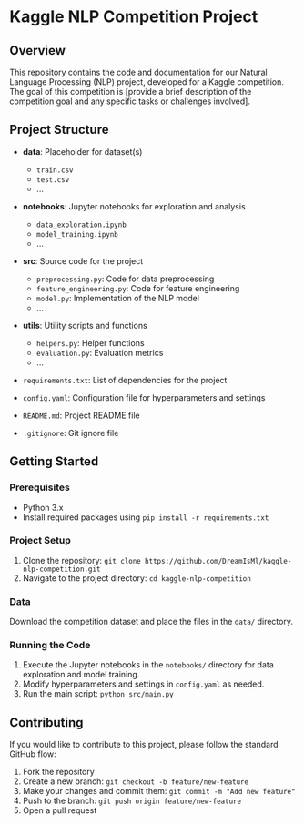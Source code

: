 # Kaggle NLP Competition Project

## Overview

This repository contains the code and documentation for our Natural Language Processing (NLP) project, developed for a Kaggle competition. The goal of this competition is [provide a brief description of the competition goal and any specific tasks or challenges involved].


## Project Structure

- **data**: Placeholder for dataset(s)
  - `train.csv`
  - `test.csv`
  - ...

- **notebooks**: Jupyter notebooks for exploration and analysis
  - `data_exploration.ipynb`
  - `model_training.ipynb`
  - ...

- **src**: Source code for the project
  - `preprocessing.py`: Code for data preprocessing
  - `feature_engineering.py`: Code for feature engineering
  - `model.py`: Implementation of the NLP model
  - ...

- **utils**: Utility scripts and functions
  - `helpers.py`: Helper functions
  - `evaluation.py`: Evaluation metrics
  - ...

- `requirements.txt`: List of dependencies for the project
- `config.yaml`: Configuration file for hyperparameters and settings
- `README.md`: Project README file
- `.gitignore`: Git ignore file

## Getting Started

### Prerequisites

- Python 3.x
- Install required packages using `pip install -r requirements.txt`

### Project Setup

1. Clone the repository: `git clone https://github.com/DreamIsMl/kaggle-nlp-competition.git`
2. Navigate to the project directory: `cd kaggle-nlp-competition`

### Data

Download the competition dataset and place the files in the `data/` directory.

### Running the Code

1. Execute the Jupyter notebooks in the `notebooks/` directory for data exploration and model training.
2. Modify hyperparameters and settings in `config.yaml` as needed.
3. Run the main script: `python src/main.py`

## Contributing

If you would like to contribute to this project, please follow the standard GitHub flow:

1. Fork the repository
2. Create a new branch: `git checkout -b feature/new-feature`
3. Make your changes and commit them: `git commit -m "Add new feature"`
4. Push to the branch: `git push origin feature/new-feature`
5. Open a pull request


